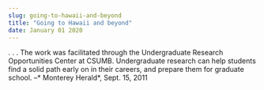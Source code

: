 ```yaml
---
slug: going-to-hawaii-and-beyond
title: "Going to Hawaii and beyond"
date: January 01 2020
---
```


 
<p>
  . . . The work was facilitated through the Undergraduate Research
  Opportunities Center at CSUMB. Undergraduate research can help students find a
  solid path early on in their careers, and prepare them for graduate school. –*
  Monterey Herald*, Sept. 15, 2011
</p>
 
